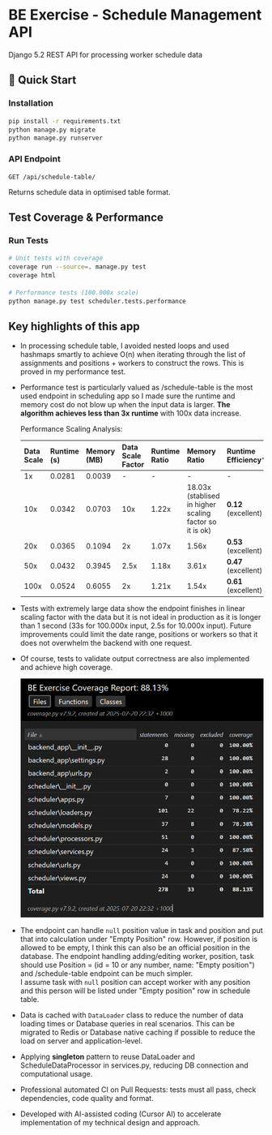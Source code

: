 # BE Exercise - Schedule Management API

Django 5.2 REST API for processing worker schedule data

## 🚀 Quick Start

### Installation
```bash
pip install -r requirements.txt
python manage.py migrate
python manage.py runserver
```

### API Endpoint
```
GET /api/schedule-table/
```
Returns schedule data in optimised table format.

## Test Coverage & Performance

### Run Tests
```bash
# Unit tests with coverage
coverage run --source=. manage.py test
coverage html

# Performance tests (100.000x scale)
python manage.py test scheduler.tests.performance
```

## Key highlights of this app
- In processing schedule table, I avoided nested loops and used hashmaps smartly to achieve O(n) when iterating through the list of assignments and positions + workers to construct the rows. This is proved in my performance test.
- Performance test is particularly valued as /schedule-table is the most used endpoint in scheduling app so I made sure the runtime and memory cost do not blow up when the input data is larger. **The algorithm achieves less than 3x runtime** with 100x data increase.

  Performance Scaling Analysis:

  | Data Scale | Runtime (s) | Memory (MB) | Data Scale Factor | Runtime Ratio | Memory Ratio | Runtime Efficiency* | Memory Efficiency* |
  |------------|-------------|-------------|-------------------|---------------|--------------|--------------------|--------------------|
  | 1x         | 0.0281      | 0.0039      | -                 | -             | -            | -                  | -                  |
  | 10x        | 0.0342      | 0.0703      | 10x               | 1.22x         | 18.03x (stablised in higher scaling factor so it is ok)       | **0.12** (excellent) | 1.80 (acceptable) |
  | 20x        | 0.0365      | 0.1094      | 2x                | 1.07x         | 1.56x        | **0.53** (excellent) | **0.78** (excellent) |
  | 50x        | 0.0432      | 0.3945      | 2.5x              | 1.18x         | 3.61x        | **0.47** (excellent) | 1.44 (acceptable) |
  | 100x       | 0.0524      | 0.6055      | 2x                | 1.21x         | 1.54x        | **0.61** (excellent) | **0.77** (excellent) |

- Tests with extremely large data show the endpoint finishes in linear scaling factor with the data but it is not ideal in production as it is longer than 1 second (33s for 100.000x input, 2.5s for 10.000x input). Future improvements could limit the date range, positions or workers so that it does not overwhelm the backend with one request.
- Of course, tests to validate output correctness are also implemented and achieve high coverage.

  ![Coverage Report](assets/readme_coverage_report.png)

- The endpoint can handle `null` position value in task and position and put that into calculation under "Empty Position" row. However, if position is allowed to be empty, I think this can also be an official position in the database. The endpoint handling adding/editing worker, position, task should use Position = (id = 10 or any number, name: "Empty position") and /schedule-table endpoint can be much simpler.   
  I assume task with `null` position can accept worker with any position and this person will be listed under "Empty position" row in schedule table.
- Data is cached with `DataLoader` class to reduce the number of data loading times or Database queries in real scenarios. This can be migrated to Redis or Database native caching if possible to reduce the load on server and application-level.
- Applying **singleton** pattern to reuse DataLoader and ScheduleDataProcessor in services.py, reducing DB connection and computational usage.
- Professional automated CI on Pull Requests: tests must all pass, check dependencies, code quality and format.
- Developed with AI-assisted coding (Cursor AI) to accelerate implementation of my technical design and approach.
